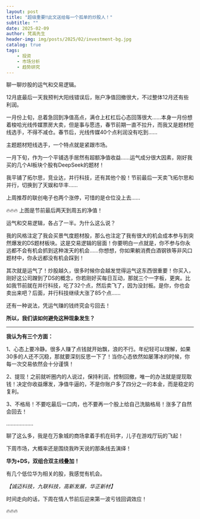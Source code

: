 ```yaml
---
layout: post
title: "超级重要‼️此文送给每一个孤单的炒股人！"
subtitle: ""
date: 2025-02-09
author: 梵高先生
header-img: img/posts/2025/02/investment-bg.jpg
catalog: true
tags:
    - 投资
    - 市场分析
    - 趋势研究
---
```


聊一聊炒股的运气和交易逻辑。

12月底最后一天我预判大阳线错误后，账户净值回撤很大，不过整体12月还有些利润。

一月份上旬，总着急回到净值高点，满仓上杠杠后心态回落很大……本身一月份想着梭哈光线传媒票房大卖，但是事与愿违，春节前期一直不拉升，而我又是题材短线选手，不得不减仓。春节后，光线传媒40个点利润没有吃到……

主题题材短线选手，一个特点就是紧跟市场。

一月下旬，作为一个平铺选手居然有超额净值收益……运气成分很大因素，刚好我买的几个AI板块个股有DeepSeek的题材！

我平铺了拓尔思，竞业达，并行科技，还有其他个股！节前最后一天卖飞拓尔思和并行，切换到了天娱和华丰……

上周推荐的联创电子也两个涨停，可惜的是仓位没上去……

🔥🔥🔥
上图是节前最后两天到周五的净值！

运气和交易逻辑，各占了一半。为什么这么说？

我的风格注定了我会买景气度题材股，那么也注定了我有很大的机会成本参与到突然爆发的DS题材板块。这是交易逻辑的层面！你要明白一点就是，你不参与你永远都不会有机会抓到这种泼天的机会……你想想，你如果躺消费白酒钢铁等非风口题材中，你永远都没有机会踩到！

其次就是运气了！炒股越久，很多时候你会越发觉得运气这东西很重要！你买入，刚好这公司蹭到了DS的概念，你若刚好买每日互动，那就三个一字板，更爽。比如我节前就在并行科技，吃了32个点，然后卖飞了，因为没封板。是你，你也会卖出来吧？后面，并行科技继续大涨了85个点……

还有一种说法，凭运气赚的钱终究会亏回去！

**所以，我们该如何避免这种现象发生？**

****

**我认为有三个方面：**

1、心态上要冷静。很多人赚了点钱就开始飘，浪的不行。年纪轻可以理解，如果30多的人还不沉稳，那就要深刻反思一下了！当你心态依然如屡薄冰的时候，你每一次交易依然会十分谨慎！

2、提现！之前就听圈内的人说过，保持利润，控制回撤，唯一的办法就是提现取钱！决定你收益爆发，净值牛逼的，不是你账户多了四分之一的本金，而是稳定的复利。

3、不格局！不要吃最后一口肉，也不要再一个股上给自己洗脑格局！涨多了自然会回去！

………………

聊了这么多，我是在万象城的商场拿着手机在码字，儿子在游戏厅玩的飞起！

下周市场，大概率还是围绕我昨天说的那条线去演绎！

**华为+DS，双组合双主线叠加！**

有几个低位华为相关的股，我感觉有机会。

_【诚迈科技，九联科技，高新发展，华正新材】_

时间走向的话，下周在情人节前后迎来第一波亏钱回调效应！

🔥🔥🔥